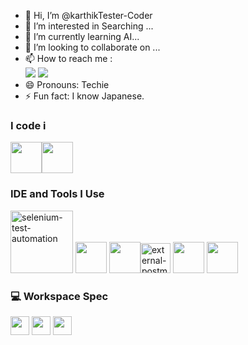 - 👋 Hi, I’m @karthikTester-Coder
- 👀 I’m interested in Searching ...
- 🌱 I’m currently learning AI...
- 💞️ I’m looking to collaborate on ...
- 📫 How to reach me :
 <br /> [<img src="https://img.shields.io/badge/Gmail-D14836?style=for-the-badge&logo=gmail&logoColor=white" />](https://mail.google.com/mail/u/karthiksankar099@gmail.com) [<img src="https://img.shields.io/badge/LinkedIn-0077B5?style=for-the-badge&logo=linkedin&logoColor=white" />](https://www.linkedin.com/in/karthik-sankar-644518323/)
- 😄 Pronouns: Techie
- ⚡ Fun fact: I know Japanese.
### I code i
<img height="50" width="50" src="https://img.icons8.com/color/48/000000/java-coffee-cup-logo.png" /><img height="50" width="50" src="https://img.icons8.com/color/48/000000/mysql-logo.png"/>
### IDE and Tools I Use
 <img width="100" height="100" src="https://img.icons8.com/stickers/100/selenium-test-automation.png" alt="selenium-test-automation"/> <img height="50" width="50" src="https://img.icons8.com/color/50/000000/git.png"/> 
 <img height="50" src="https://img.icons8.com/officel/480/null/java-eclipse.png"/><img width="48" height="48" src="https://img.icons8.com/external-tal-revivo-shadow-tal-revivo/48/external-postman-is-the-only-complete-api-development-environment-logo-shadow-tal-revivo.png" alt="external-postman-is-the-only-complete-api-development-environment-logo-shadow-tal-revivo"/> <img height="50" width="50" src="https://img.icons8.com/doodle/48/000000/adobe-photoshop.png"/>  <img height="50" src="https://img.shields.io/badge/Adobe%20XD-FF61F6?style=for-the-badge&logo=Adobe%20XD&logoColor=white"/>

<!---
karthikTester-Coder/karthikTester-Coder is a ✨ special ✨ repository because its `README.md` (this file) appears on your GitHub profile.
You can click the Preview link to take a look at your changes.
--->
### 💻 Workspace Spec
<img height="30" src="https://img.shields.io/badge/Macbook-Pro_M1-ED1C24?style=for-the-badge&logo=apple&logoColor=white"/> <img height="30" src="https://img.shields.io/badge/NVIDIA-GTX1650-76B900?style=for-the-badge&logo=nvidia&logoColor=white"/>  <img height="30" src="https://img.shields.io/badge/AMD-Ryzen_5_4600H-ED1C24?style=for-the-badge&logo=amd&logoColor=white"/> 
